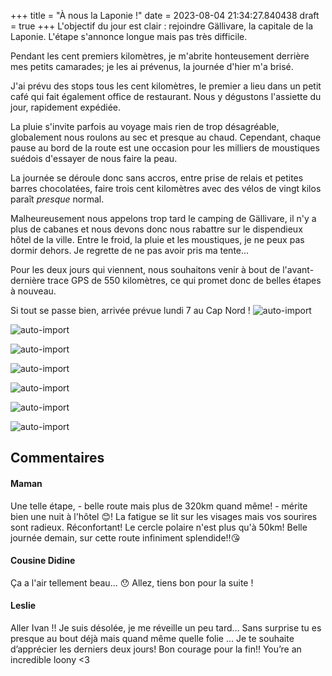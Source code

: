 +++
title = "À nous la Laponie !"
date = 2023-08-04 21:34:27.840438
draft = true
+++
L'objectif du jour est clair : rejoindre Gällivare, la capitale de la Laponie. L'étape s'annonce longue mais pas très difficile. 

Pendant les cent premiers kilomètres, je m'abrite honteusement derrière mes petits camarades; je les ai prévenus, la journée d'hier m'a brisé. 

J'ai prévu des stops tous les cent kilomètres, le premier a lieu dans un petit café qui fait également office de restaurant. Nous y dégustons l'assiette du jour, rapidement expédiée. 

La pluie s'invite parfois au voyage mais rien de trop désagréable, globalement nous roulons au sec et presque au chaud. Cependant, chaque pause au bord de la route est une occasion pour les milliers de moustiques suédois d'essayer de nous faire la peau. 

La journée se déroule donc sans accros, entre prise de relais et petites barres chocolatées, faire trois cent kilomètres avec des vélos de vingt kilos paraît _presque_ normal. 

Malheureusement nous appelons trop tard le camping de Gällivare, il n'y a plus de cabanes et nous devons donc nous rabattre sur le dispendieux hôtel de la ville. Entre le froid, la pluie et les moustiques, je ne peux pas dormir dehors. Je regrette de ne pas avoir pris ma tente... 

Pour les deux jours qui viennent, nous souhaitons venir à bout de l'avant-dernière trace GPS de 550 kilomètres, ce qui promet donc de belles étapes à nouveau.

Si tout se passe bien, arrivée prévue lundi 7 au Cap Nord ! 
![auto-import](https://thumbsnap.com/i/cNyGcCVt.jpg)

![auto-import](https://thumbsnap.com/i/ZZg3JokB.jpg)

![auto-import](https://thumbsnap.com/i/M4iUKSHY.jpg)

![auto-import](https://thumbsnap.com/i/1F8GixrF.jpg)

![auto-import](https://thumbsnap.com/i/59WwPoCy.jpg)

![auto-import](https://thumbsnap.com/i/PKo9hLha.jpg)

![auto-import](https://thumbsnap.com/i/TMvk9kB1.jpg)
## Commentaires
#### Maman
Une telle étape, - belle route mais plus de 320km quand même! - mérite bien une nuit à l'hôtel 😊! La fatigue se lit sur les visages mais vos sourires sont radieux. Réconfortant! 
Le cercle polaire n'est plus qu'à 50km! 
Belle journée demain, sur cette route infiniment splendide!!😘
#### Cousine Didine
Ça a l'air tellement beau... 😯
Allez, tiens bon pour la suite !
#### Leslie
Aller Ivan !! Je suis désolée, je me réveille un peu tard… Sans surprise tu es presque au bout déjà mais quand même quelle folie … Je te souhaite d’apprécier les derniers deux jours! Bon courage pour la fin!! You’re an incredible loony <3
